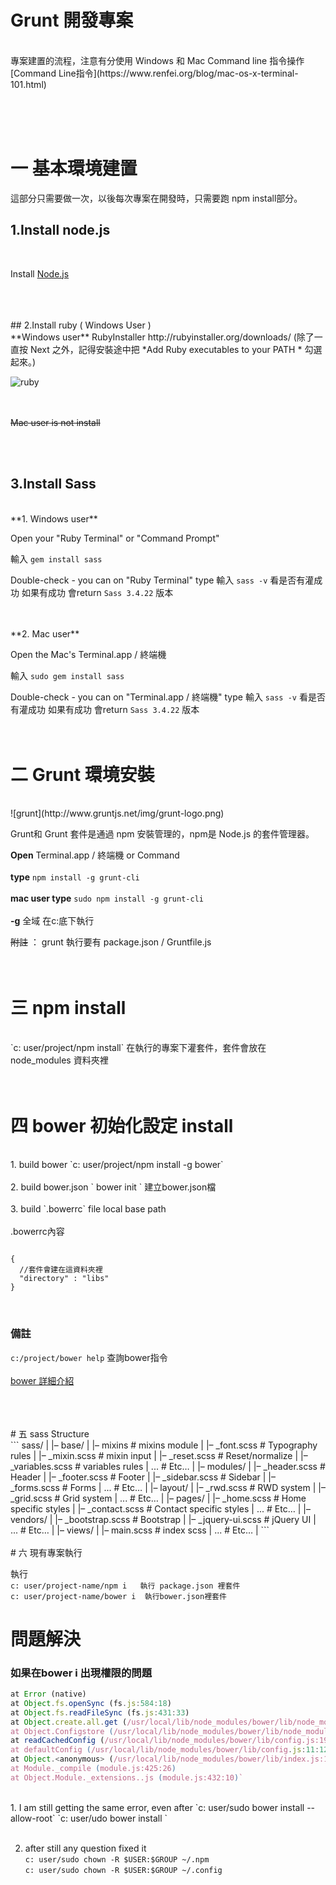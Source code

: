 # Grunt 開發專案
<br />
專案建置的流程，注意有分使用  Windows 和 Mac   
Command line 指令操作 [Command Line指令](https://www.renfei.org/blog/mac-os-x-terminal-101.html)

<br /><br /><br />


# 一 基本環境建置
這部分只需要做一次，以後每次專案在開發時，只需要跑 npm install部分。
<br />
## 1.Install node.js
<br />

 Install  [ Node.js ](https://nodejs.org/en/)  

<br />
<br />
<br />
## 2.Install ruby ( Windows User )
<br />
 **Windows user**  
  RubyInstaller  http://rubyinstaller.org/downloads/    
  (除了一直按 Next 之外，記得安裝途中把 *Add Ruby executables to your PATH * 勾選起來。)    

 ![ruby](http://i1.wp.com/naturaljenius.com/wp-content/uploads/2011/10/Ruby-Install-1.png "rubyinstaller")   

 <br /><br />
 ~~Mac user is not install~~

<br /><br />
## 3.Install Sass
<br />
 **1. Windows user**

 Open your  "Ruby  Terminal" or "Command Prompt"

 輸入  `gem install sass`

 Double-check - you can on "Ruby  Terminal"  type   輸入  `sass -v` 看是否有灌成功
  如果有成功 會return  `Sass 3.4.22`  版本   

<br />
<br />
 **2. Mac user**

 Open the Mac's  Terminal.app / 終端機

 輸入  `sudo gem install sass`

 Double-check - you can on "Terminal.app / 終端機"  type   輸入  `sass -v` 看是否有灌成功
  如果有成功 會return  `Sass 3.4.22`  版本
<br /><br /><br />

# 二 Grunt 環境安裝
<br />
![grunt](http://www.gruntjs.net/img/grunt-logo.png)

Grunt和 Grunt 套件是通過 npm 安裝管理的，npm是 Node.js 的套件管理器。

**Open**    Terminal.app / 終端機  or Command
 <br /><br />
**type**   `npm install -g grunt-cli`
 <br /><br />
**mac user type**  `sudo npm install -g grunt-cli`
 <br /><br />
**-g**   全域  在c:底下執行

~~附註~~ ： grunt 執行要有 package.json / Gruntfile.js
<br />
<br />
<br />


# 三 npm install
<br />
`c: user/project/npm install`  在執行的專案下灌套件，套件會放在node_modules 資料夾裡
<br />
<br />
<br />




# 四 bower 初始化設定 install
<br />
1. build bower  
`c: user/project/npm install -g bower`   
<br /><br />
2. build  bower.json
` bower init ` 建立bower.json檔   
<br /><br />
3. build `.bowerrc` file local base path  
<br /><br />
.bowerrc內容
<pre><code>
{
  //套件會建在這資料夾裡
  "directory" : "libs"
}
</code></pre>
<br />

### 備註
`c:/project/bower help` 查詢bower指令  
<br />
[bower 詳細介紹](http://edentsai231.logdown.com/posts/198741-bower-front-end-kit-management-tool)

<br />
<br />
<br />
# 五 sass Structure
<br />
```
sass/
|
|– base/
|  |– mixins             # mixins module
|   |– _font.scss        # Typography rules
|   |– _mixin.scss       # mixin  input
|   |– _reset.scss       # Reset/normalize
|   |– _variables.scss   # variables rules
|   ...                  # Etc…
|
|– modules/
|   |– _header.scss      # Header
|   |– _footer.scss      # Footer
|   |– _sidebar.scss     # Sidebar
|   |– _forms.scss       # Forms
|   ...                  # Etc…
|
|– layout/
|   |– _rwd.scss         # RWD system
|   |– _grid.scss        # Grid system
|   ...                  # Etc…
|
|– pages/
|   |– _home.scss        # Home specific styles
|   |– _contact.scss     # Contact specific styles
|   ...                  # Etc…
|
|– vendors/
|   |– _bootstrap.scss   # Bootstrap
|   |– _jquery-ui.scss   # jQuery UI
|   ...                  # Etc…
|
|– views/
|   |– main.scss         # index scss
|   ...                  # Etc…
|
```
<br />
<br />
# 六 現有專案執行

執行    
`c: user/project-name/npm i   執行 package.json 裡套件`   
`c: user/project-name/bower i  執行bower.json裡套件`


# 問題解決

### 如果在bower i 出現權限的問題

```js
at Error (native)
at Object.fs.openSync (fs.js:584:18)
at Object.fs.readFileSync (fs.js:431:33)
at Object.create.all.get (/usr/local/lib/node_modules/bower/lib/node_modules/configstore/index.js:35:26)
at Object.Configstore (/usr/local/lib/node_modules/bower/lib/node_modules/configstore/index.js:28:44)
at readCachedConfig (/usr/local/lib/node_modules/bower/lib/config.js:19:23)
at defaultConfig (/usr/local/lib/node_modules/bower/lib/config.js:11:12)
at Object.<anonymous> (/usr/local/lib/node_modules/bower/lib/index.js:16:32)
at Module._compile (module.js:425:26)
at Object.Module._extensions..js (module.js:432:10)`
```
<br />
1. I am still getting the same error, even after    
`c: user/sudo bower install --allow-root`    
`c: user/udo bower install <package>`   
<br /><br />


2. after still any question fixed it       
`c: user/sudo chown -R $USER:$GROUP ~/.npm`   
`c: user/sudo chown -R $USER:$GROUP ~/.config`   
